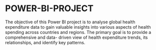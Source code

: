# POWER-BI-PROJECT
The objective of this Power BI project is to analyse global health expenditure data to gain valuable insights into various aspects of health spending across countries and regions. The primary goal is to provide a comprehensive and data- driven view of health expenditure trends, its relationships, and identify key patterns. 
